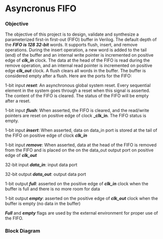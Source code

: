 # Asyncronus FIFO #

### Objective ###
The objective of this project is to design, validate and synthesize a parameterized first-in first-out (FIFO) buffer in Verilog.   The default depth of the **_FIFO is 128 32-bit_** words. It supports flush, insert, and remove operations.    During the insert operation, a new word is added to the tail (end) of the buffer and an internal write pointer is incremented on positive edge of **_clk_in_** clock.   The data at the head of the FIFO is read during the remove operation, and an internal read pointer is incremented on positive edge **_clk_out_** clock.  A flush clears all words in the buffer.  The buffer is considered empty after a flush. Here are the ports for the FIFO:

1-bit input **_reset_**: An asynchronous global system reset. Every sequential element in the system goes through a reset when this signal is asserted.   The content of the FIFO is cleared.  The status of the FIFO will be empty after a reset.

1-bit input   **_flush_**:   When asserted, the FIFO is cleared, and the read/write pointers are reset on positive edge of clock **_clk_in**.  The FIFO status is empty.  

1-bit input **_insert_**:    When asserted, data on data_in port is stored at the tail of  the FIFO on positive edge of clock **_clk_in_**

1-bit input **_remove_**:  When asserted, data at the head of the FIFO is removed from the FIFO and is placed on the on the data_out   output port on positive edge of **_clk_out_**

32-bit input **_data_in_**:  input data port

32-bit output **_data_out_**: output data port

1-bit output **_full_**: asserted on the positive edge of  **_clk_in_** clock when the buffer is full and there is no more room for data

1-bit output **_empty_**: asserted on the positive edge of **_clk_out_** clock when the buffer is empty (no data in the buffer)
 
**_Full_** and **_empty_** flags are used by the external environment for proper use of the FIFO.


### Block Diagram ###
